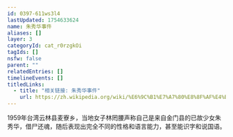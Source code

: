 ```yaml
---
id: 0397-611ws3l4
lastUpdated: 1754633624
name: 朱秀华事件
aliases: []
layer: 3
categoryId: cat_r0rzgkOi
tagIds: []
nsfw: false
parent: ""
relatedEntries: []
timelineEvents: []
titledLinks:
  - title: "相关链接: 朱秀华事件"
    url: https://zh.wikipedia.org/wiki/%E6%9C%B1%E7%A7%80%E8%8F%AF%E4%BA%8B%E4%BB%B6
---
```


1959年台湾云林县麦寮乡，当地女子林罔腰声称自己是来自金门县的已故少女朱秀华，借尸还魂，随后表现出完全不同的性格和语言能力，甚至能识字和说国语。